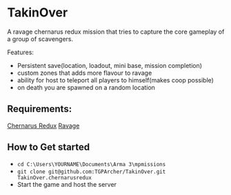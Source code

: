 # TakinOver

A ravage chernarus redux mission that tries to capture the core gameplay of a group of scavengers.

Features:
- Persistent save(location, loadout, mini base, mission completion)
- custom zones that adds more flavour to ravage
- ability for host to teleport all players to himself(makes coop possible)
- on death you are spawned on a random location

## Requirements:

[Chernarus Redux](https://www.armaholic.com/page.php?id=33271)
[Ravage](https://ravage.fandom.com/wiki/0.1.85)

## How to Get started

- `cd C:\Users\YOURNAME\Documents\Arma 3\mpmissions`
- `git clone git@github.com:TGPArcher/TakinOver.git TakinOver.chernarusredux`
- Start the game and host the server

